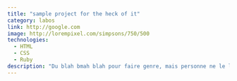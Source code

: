 ```yaml
---
title: "sample project for the heck of it"
category: labos
link: http://google.com
image: http://lorempixel.com/simpsons/750/500
technologies:
  - HTML
  - CSS
  - Ruby
description: "Du blah bmah blah pour faire genre, mais personne ne le lis de toute facon donc a quoi faire ces conneries la..."
---
```

